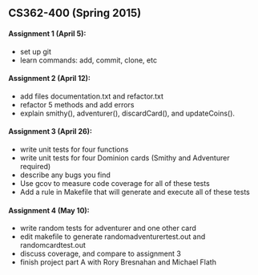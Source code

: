 ## CS362-400 (Spring 2015)

#### Assignment 1 (April 5): 
+ set up git 
+ learn commands: add, commit, clone, etc

#### Assignment 2 (April 12):
+ add files documentation.txt and refactor.txt
+ refactor 5 methods and add errors
+ explain smithy(), adventurer(), discardCard(), and updateCoins().

#### Assignment 3 (April 26):
+ write unit tests for four functions
+ write unit tests for four Dominion cards (Smithy and Adventurer required)
+ describe any bugs you find
+ Use gcov to measure code coverage for all of these tests 
+ Add a rule in Makefile that will generate and execute all of these tests

#### Assignment 4 (May 10):
+ write random tests for adventurer and one other card
+ edit makefile to generate randomadventurertest.out and randomcardtest.out
+ discuss coverage, and compare to assignment 3
+ finish project part A with Rory Bresnahan and Michael Flath
